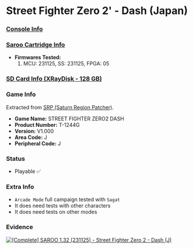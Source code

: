 # Street Fighter Zero 2' - Dash (Japan)

### [Console Info](../../../../Info/Consoles/VA13/README.md)

### [Saroo Cartridge Info](../../../../Info/Cartridges/RetroGameParadiseStore/1.32F/README.md)

- <b>Firmwares Tested:</b>
  1. MCU: 231125, SS: 231125, FPGA: 05

### [SD Card Info (XRayDisk - 128 GB)](../../../../Info/SdCards/XRayDisk/128GB/fat32/README.md)

### Game Info

Extracted from [SRP (Saturn Region Patcher)](https://segaxtreme.net/resources/saturn-region-patcher.81/download).

- <b>Game Name:</b> STREET FIGHTER ZERO2 DASH
- <b>Product Number:</b> T-1244G
- <b>Version:</b> V1.000
- <b>Area Code:</b> J
- <b>Peripheral Code:</b> J

### Status

- Playable :white_check_mark:

### Extra Info

- `Arcade Mode` full campaign tested with `Sagat`
- It does need tests with other characters
- It does need tests on other modes

### Evidence

[![[Complete] SAROO 1.32 (231125) - Street Fighter Zero 2 - Dash (J)](https://img.youtube.com/vi/ovzTI6lQ3U8/0.jpg)](https://www.youtube.com/watch?v=ovzTI6lQ3U8)
